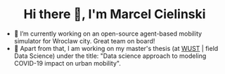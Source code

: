 <h1 align="center">Hi there 👋, I'm Marcel Cielinski</h1>

- 🔭 I’m currently working on an open-source agent-based mobility simulator for Wroclaw city. Great team on board!
- 📝 Apart from that, I am working on my master's thesis (at [WUST](https://pwr.edu.pl/en/) | field Data Science) under the title: "Data science approach to modeling COVID-19 impact on urban mobility".

<!--
### Hi there 👋

<h1 align="center">Hi 👋, I'm Marcel Cielinski</h1>
<h3 align="center">A passionate frontend developer from India</h3>

**mcielinski/mcielinski** is a ✨ _special_ ✨ repository because its `README.md` (this file) appears on your GitHub profile.

Here are some ideas to get you started:

- 🔭 I’m currently working on ...
- 🌱 I’m currently learning ...
- 👯 I’m looking to collaborate on ...
- 🤔 I’m looking for help with ...
- 📝 I regularly write articles on ...
- 👨‍💻 All of my projects are available at ...
- 💬 Ask me about ...
- 📫 How to reach me: ...
- 😄 Pronouns: ...
- 📫 How to reach me ...
- ⚡ Fun fact: ...
-->
